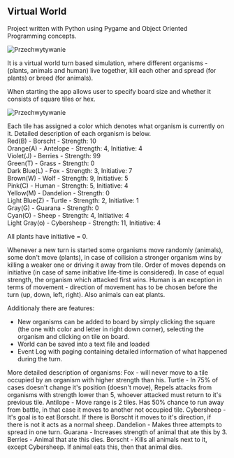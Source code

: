 <h2>Virtual World</h2>

Project written with Python using Pygame and Object Oriented Programming concepts.

![Przechwytywanie](https://user-images.githubusercontent.com/125133223/225217787-9397eb83-104d-4e76-b908-fc3827af0ae0.PNG)

It is a virtual world turn based simulation, where different organisms - (plants, animals and human) live together, kill each other and spread (for plants) or breed (for animals).



When starting the app allows user to specify board size and whether it consists of square tiles or hex.

![Przechwytywanie](https://user-images.githubusercontent.com/125133223/225218474-531161fa-63bf-41ba-8bac-f038261d48c5.PNG)


Each tile has assigned a color which denotes what organism is currently on it. Detailed description of each organism is below. <br/>
Red(B) - Borscht - Strength: 10 <br/>
Orange(A) - Antelope - Strength: 4, Initiative: 4 <br/>
Violet(J) - Berries - Strength: 99 <br/>
Green(T) - Grass - Strength: 0 <br/>
Dark Blue(L) - Fox - Strength: 3, Initiative: 7<br/>
Brown(W) - Wolf - Strength: 9, Initiative: 5<br/>
Pink(C) - Human - Strength: 5, Initiative: 4<br/>
Yellow(M) - Dandelion - Strength: 0<br/>
Light Blue(Z) - Turtle - Strength: 2, Initiative: 1<br/>
Gray(G) - Guarana - Strength: 0<br/>
Cyan(O) - Sheep - Strength: 4, Initiative: 4<br/>
Light Gray(o) - Cybersheep - Strength: 11, Initiative: 4<br/>

All plants have initiative = 0.

Whenever a new turn is started some organisms move randomly (animals), some don't move (plants), in case of collision a stronger organism wins by killing a weaker one or driving it away from tile. Order of moves depends on initiative (in case of same initiative life-time is considered). In case of equal strength, the organism which attacked first wins. Human is an exception in terms of movement - direction of movement has to be chosen before the turn (up, down, left, right). Also animals can eat plants.

Additionaly there are features:
- New organisms can be added to board by simply clicking the square (the one with color and letter in right down corner), selecting the organism and clicking on tile on board.
- World can be saved into a text file and loaded
- Event Log with paging containing detailed information of what happened during the turn.

More detailed description of organisms:
Fox - will never move to a tile occupied by an organism with higher strength than his.
Turtle - In 75% of cases doesn't change it's position (doesn't move), Repels attacks from organisms with strength lower than 5, whoever attacked must return to it's previous tile.
Antilope - Move range is 2 tiles. Has 50% chance to run away from battle, in that case it moves to another not occupied tile.
Cybersheep - It's goal is to eat Borscht. If there is Borscht it moves to it's direction, if there is not it acts as a normal sheep.
Dandelion - Makes three attempts to spread in one turn.
Guarana - Increases strength of animal that ate this by 3.
Berries - Animal that ate this dies.
Borscht - Kills all animals next to it, except Cybersheep. If animal eats this, then that animal dies.




